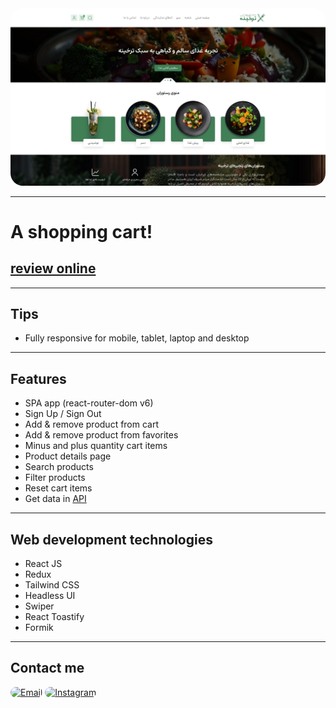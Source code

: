 <div align="center">
  <img src="screenshot.png" style="border-radius:20px">
</div>

---

# A shopping cart!

## [review online](https://tarkhineh-app.netlify.app/)

---

## Tips

- Fully responsive for mobile, tablet, laptop and desktop

---

## Features

- SPA app (react-router-dom v6)
- Sign Up / Sign Out
- Add & remove product from cart
- Add & remove product from favorites
- Minus and plus quantity cart items
- Product details page
- Search products
- Filter products
- Reset cart items
- Get data in <a target="_blank" href="https://gifted-headscarf-hare.cyclic.cloud/foods">API</a> 

---

## Web development technologies

- React JS
- Redux
- Tailwind CSS
- Headless UI
- Swiper
- React Toastify
- Formik

---

## Contact me

<a href="mailto:hadikiamarzi@protonmail.com"><img src="https://img.shields.io/badge/Email-323540?style=for-the-badge&logo=protonmail&logoColor=5294E2" alt="Email" style="border-radius:15px"></a>
<a href="https://www.instagram.com/ihadikia"><img src="https://img.shields.io/badge/Instagram-323540?style=for-the-badge&logo=instagram&logoColor=5294E2" style="border-radius:15px" alt="Instagram"></a>
